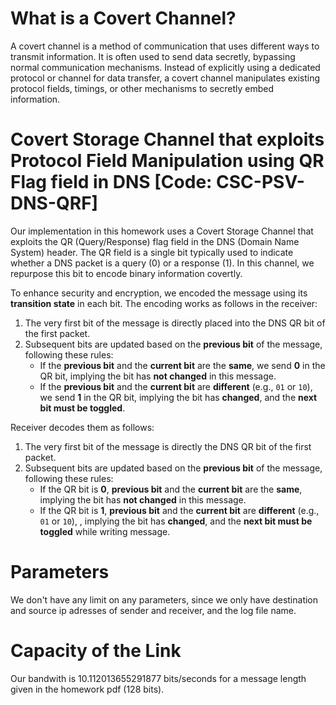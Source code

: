 # What is a Covert Channel?
A covert channel is a method of communication that uses different ways to transmit information. It is often used to send data secretly, bypassing normal communication mechanisms. Instead of explicitly using a dedicated protocol or channel for data transfer, a covert channel manipulates existing protocol fields, timings, or other mechanisms to secretly embed information.


# Covert Storage Channel that exploits Protocol Field Manipulation using QR Flag field in DNS [Code: CSC-PSV-DNS-QRF]

Our implementation in this homework uses a Covert Storage Channel that exploits the QR (Query/Response) flag field in the DNS (Domain Name System) header. The QR field is a single bit typically used to indicate whether a DNS packet is a query (0) or a response (1). In this channel, we repurpose this bit to encode binary information covertly.

To enhance security and encryption, we encoded the message using its **transition state** in each bit. The encoding works as follows in the receiver:

1. The very first bit of the message is directly placed into the DNS QR bit of the first packet.
2. Subsequent bits are updated based on the **previous bit** of the message, following these rules:
   - If the **previous bit** and the **current bit** are the **same**, we send **0** in the QR bit, implying the bit has **not changed** in this message.
   - If the **previous bit** and the **current bit** are **different** (e.g., `01` or `10`), we send **1** in the QR bit, implying the bit has **changed**, and the **next bit must be toggled**.

Receiver decodes them as follows:

1. The very first bit of the message is directly the DNS QR bit of the first packet.
2. Subsequent bits are updated based on the **previous bit** of the message, following these rules:
   - If the QR bit is **0**, **previous bit** and the **current bit** are the **same**, implying the bit has **not changed** in this message.
   - If the QR bit is **1**, **previous bit** and the **current bit** are **different** (e.g., `01` or `10`), , implying the bit has **changed**, and the **next bit must be toggled** while writing message.

# Parameters
We don't have any limit on any parameters, since we only have destination and source ip adresses of sender and receiver, and the log file name.

# Capacity of the Link
Our bandwith is 10.112013655291877 bits/seconds for a message length given in the homework pdf (128 bits). 


